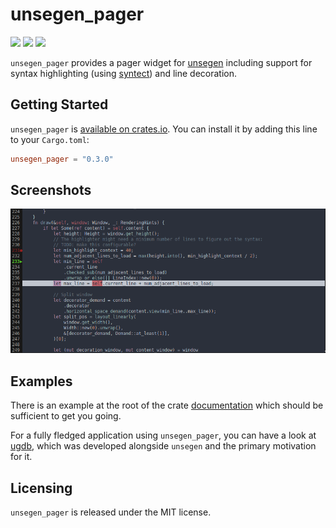 # unsegen_pager

[![](https://img.shields.io/crates/v/unsegen_pager.svg)](https://crates.io/crates/unsegen_pager/)
[![](https://docs.rs/unsegen_pager/badge.svg)](https://docs.rs/unsegen_pager/)
[![](https://img.shields.io/crates/l/unsegen_pager.svg)]()

`unsegen_pager` provides a pager widget for [unsegen](https://crates.io/crates/unsegen) including support for syntax highlighting (using [syntect](https://github.com/trishume/syntect)) and line decoration.

## Getting Started

`unsegen_pager` is [available on crates.io](https://crates.io/crates/unsegen_pager). You can install it by adding this line to your `Cargo.toml`:

```toml
unsegen_pager = "0.3.0"
```

## Screenshots

![](screenshot.png)

## Examples

There is an example at the root of the crate [documentation](https://docs.rs/unsegen_pager) which should be sufficient to get you going.

For a fully fledged application using `unsegen_pager`, you can have a look at [ugdb](https://github.com/ftilde/ugdb), which was developed alongside `unsegen` and the primary motivation for it.

## Licensing

`unsegen_pager` is released under the MIT license.
